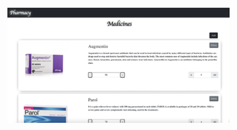 
![Pharmacy-app](https://raw.githubusercontent.com/kardelenceltik/Pharmacy-app-react/main/Pharmacy-app-react/src/img/pharmacy_img.png)
